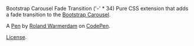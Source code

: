 Bootstrap Carousel Fade Transition
('-' * 34) 
Pure CSS extension that adds a fade transition to the [Bootstrap Carousel][].

[Bootstrap Carousel]: http://twitter.github.com/bootstrap/javascript.html#carousel

A [Pen](http://codepen.io/Rowno/pen/Afykb) by [Roland Warmerdam](http://codepen.io/Rowno) on [CodePen](http://codepen.io/).

[License](http://codepen.io/Rowno/pen/Afykb/license).
